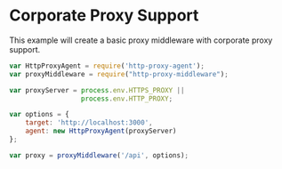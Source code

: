 # Corporate Proxy Support

This example will create a basic proxy middleware with corporate proxy support.

```javascript
var HttpProxyAgent = require('http-proxy-agent');
var proxyMiddleware = require("http-proxy-middleware");

var proxyServer = process.env.HTTPS_PROXY ||
                  process.env.HTTP_PROXY;

var options = {
    target: 'http://localhost:3000',
    agent: new HttpProxyAgent(proxyServer)
};

var proxy = proxyMiddleware('/api', options);
```
